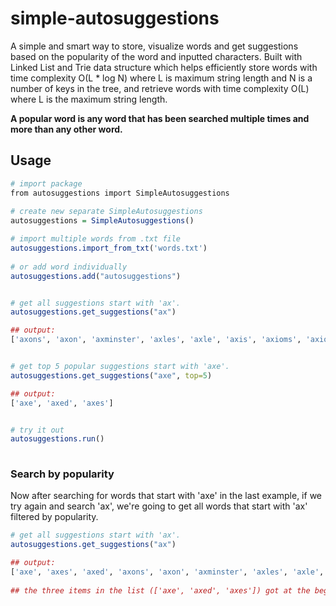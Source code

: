 # simple-autosuggestions
A simple and smart way to store, visualize words and get suggestions based on the popularity of the word and inputted characters. Built with Linked List and Trie data structure which helps efficiently store words with time complexity O(L * log N) where L is maximum string length and N is a number of keys in the tree, and retrieve words with time complexity O(L) where L is the maximum string length. 

<b>A popular word is any word that has been searched multiple times and more than any other word.</b>

## Usage
  
``` r
# import package
from autosuggestions import SimpleAutosuggestions
  
# create new separate SimpleAutosuggestions
autosuggestions = SimpleAutosuggestions()  

# import multiple words from .txt file 
autosuggestions.import_from_txt('words.txt')
  
# or add word individually    
autosuggestions.add("autosuggestions")


# get all suggestions start with 'ax'.
autosuggestions.get_suggestions("ax")

## output:
['axons', 'axon', 'axminster', 'axles', 'axle', 'axis', 'axioms', 'axiomatic', 'axiom', 'axing', 'axially', 'axial', 'axes', 'axed', 'axe']


# get top 5 popular suggestions start with 'axe'.
autosuggestions.get_suggestions("axe", top=5)

## output:
['axe', 'axed', 'axes']


# try it out
autosuggestions.run()
  
```
  
### Search by popularity
  
<p>Now after searching for words that start with 'axe' in the last example, if we try again and search 'ax', we're going to get all words that start with 'ax' filtered by popularity.</p>
  
``` r
# get all suggestions start with 'ax'.
autosuggestions.get_suggestions("ax")

## output:
['axe', 'axes', 'axed', 'axons', 'axon', 'axminster', 'axles', 'axle', 'axiomatic', 'axioms', 'axiom', 'axing', 'axially', 'axial', 'axis']
  
## the three items in the list (['axe', 'axed', 'axes']) got at the begging of the list because they have been searched already before.
```
  
